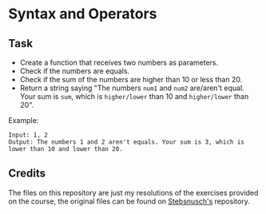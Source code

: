 # Syntax and Operators

## Task

- Create a function that receives two numbers as parameters.
- Check if the numbers are equals.
- Check if the sum of the numbers are higher than 10 or less than 20.
- Return a string saying "The numbers `num1` and `num2` are/aren't equal. Your sum is `sum`, which is `higher/lower` than 10 and `higher/lower` than 20".

Example:

```
Input: 1, 2
Output: The numbers 1 and 2 aren't equals. Your sum is 3, which is lower than 10 and lower than 20.
```

## Credits
The files on this repository are just my resolutions of the exercises provided on the course, the original files can be found on [Stebsnusch's](https://github.com/stebsnusch/basecamp-javascript/tree/main/sintaxe-e-operadores) repository.
